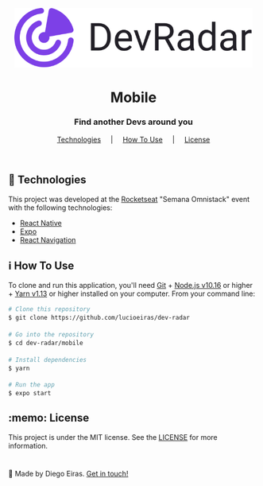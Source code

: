 <p align="center">
  <img src="../logo.svg" alt="Proffy" width="480px" />
</p>

<h1 align="center">Mobile</h1>

<h3 align="center">Find another Devs around you</h3>

<p align="center">
  <a href="#techs">Technologies</a> &nbsp;&nbsp;&nbsp; | &nbsp;&nbsp;&nbsp; <a href="#use">How To Use</a> &nbsp;&nbsp;&nbsp; | &nbsp;&nbsp;&nbsp; <a href="#license">License</a>
</p>

<br>

<h2 id="techs">🚀 Technologies </h2>

This project was developed at the [Rocketseat](https://rocketseat.com.br/) "Semana Omnistack" event with the following technologies:

-  [React Native](https://reactnative.dev/)
-  [Expo](https://expo.io/)
-  [React Navigation](https://reactnavigation.org/)

<h2 id="use">ℹ How To Use </h2>

To clone and run this application, you'll need [Git](https://git-scm.com) + [Node.js v10.16](https://nodejs.org/) or higher + [Yarn v1.13](https://yarnpkg.com/) or higher installed on your computer. From your command line:

```bash
# Clone this repository
$ git clone https://github.com/lucioeiras/dev-radar

# Go into the repository
$ cd dev-radar/mobile

# Install dependencies
$ yarn 

# Run the app
$ expo start
```

<h2 id="license">:memo: License</h2>

This project is under the MIT license. See the [LICENSE](https://github.com/lukemorales/react-github-repo-list/blob/master/LICENSE) for more information.

<h1> </h1>

👋 Made by Diego Eiras. 
[Get in touch!](https://www.linkedin.com/in/diego-eiras-2005ba19b/)

